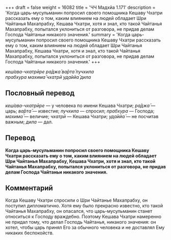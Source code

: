 +++
draft = false
weight = 16082
title = 'ЧЧ Мадхйа 1.171'
description = 'Когда царь-мусульманин попросил своего помощника Кешаву Чхатри рассказать ему о том, каким влиянием на людей обладает Шри Чайтанья Махапрабху, Кешава Чхатри, хотя и знал, кто такой Чайтанья Махапрабху, попытался уклониться от разговора, не придав делам Господа Чайтаньи никакого значения.'
summary = 'Когда царь-мусульманин попросил своего помощника Кешаву Чхатри рассказать ему о том, каким влиянием на людей обладает Шри Чайтанья Махапрабху, Кешава Чхатри, хотя и знал, кто такой Чайтанья Махапрабху, попытался уклониться от разговора, не придав делам Господа Чайтаньи никакого значения.'
+++

_кеш́ава-чхатрӣре ра̄джа̄ ва̄рта̄ пучхила  
прабхура махима̄ чхатрӣ уд̣а̄ийа̄ дила_

## Пословный перевод

_кеш́ава_\-_чхатрӣре_ — у человека по имени Кешава Чхатри; _ра̄джа̄_ — царь; _ва̄рта̄_ — известие; _пучхила_ — спросил; _прабхура_ — Господа; _махима̄_ — величие; _чхатрӣ_ — Кешава Чхатри; _уд̣а̄ийа̄_ — не посчитав важным; _дила_ — дал.

## Перевод

**Когда царь-мусульманин попросил своего помощника Кешаву Чхатри рассказать ему о том, каким влиянием на людей обладает Шри Чайтанья Махапрабху, Кешава Чхатри, хотя и знал, кто такой Чайтанья Махапрабху, попытался уклониться от разговора, не придав делам Господа Чайтаньи никакого значения.**

## Комментарий

Когда Кешаву Чхатри спросили о Шри Чайтанье Махапрабху, он поступил дипломатично. Хотя ему было прекрасно известно, кто такой Чайтанья Махапрабху, он опасался, что царь-мусульманин станет относиться к Господу враждебно. Поэтому Кешава Чхатри намеренно не придал тому, что делал Господь Чайтанья, никакого значения: он хотел, чтобы царь принял Его за обычного человека и не доставлял Ему никаких беспокойств.
